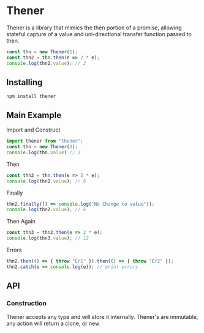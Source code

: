 # Thener
Thener is a library that mimics the then portion of a promise, allowing stateful
capture of a value and uni-directional transfer function passed to then.

```javascript
const thn = new Thener(1);
const thn2 = thn.then(e => 2 * e);
console.log(thn2.value); // 2
```

## Installing

`npm install thener`

## Main Example

Import and Construct

```javascript
import thener from "thener";
const thn = new Thener(3);
console.log(thn.value) // 3
```

Then

```javascript
const thn2 = thn.then(e => 2 * e);
console.log(thn2.value); // 6
```

Finally

```javascript
thn2.finally(() => console.log("No Change to value"));
console.log(thn2.value); // 6
```

Then Again

```javascript
const thn3 = thn2.then(e => 2 * e);
console.log(thn3.value); // 12
```

Errors

```javascript
thn2.then(() => { throw "Er1" }).then(() => { throw "Er2" });
thn2.catch(e => console.log(e)); // print errors
```

## API

### Construction

Thener accepts any type and will store it internally. Thener's are immutable,
any action will return a clone, or new 